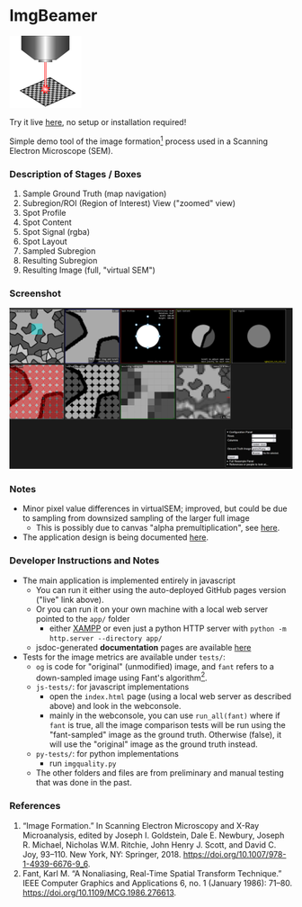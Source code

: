 # ImgBeamer

<img src="app/src/img/icon.svg" width="128">

Try it live [here](https://joedf.github.io/ImgBeamer/app/index.html), no setup or installation required!

Simple demo tool of the image formation[<sup>1</sup>](#references) process used in a Scanning Electron Microscope (SEM).

### Description of Stages / Boxes
1. Sample Ground Truth (map navigation)
2. Subregion/ROI (Region of Interest) View ("zoomed" view)
3. Spot Profile
4. Spot Content
5. Spot Signal (rgba)
6. Spot Layout
7. Sampled Subregion
8. Resulting Subregion
9. Resulting Image (full, "virtual SEM")
 
### Screenshot
![screenshot](misc/screenshot3.png)

### Notes
- Minor pixel value differences in virtualSEM; improved, but could be due to sampling from downsized sampling of the larger full image
	- This is possibly due to canvas "alpha premultiplication", see [here](https://github.com/joedf/ImgBeamer/issues/25).
- The application design is being documented [here](https://github.com/joedf/CAS741_w23).

### Developer Instructions and Notes
- The main application is implemented entirely in javascript
	- You can run it either using the auto-deployed GitHub pages version ("live" link above).
	- Or you can run it on your own machine with a local web server pointed to the `app/` folder
		- either [XAMPP](https://www.apachefriends.org/) or even just a python HTTP server with `python -m http.server --directory app/`
	- jsdoc-generated **documentation** pages are available [here](https://joedf.github.io/ImgBeamer/jsdocs/index.html)
- Tests for the image metrics are available under `tests/`:
	- `og` is code for "original" (unmodified) image, and `fant` refers to a down-sampled image using Fant's algorithm[<sup>2</sup>](#references).
	- `js-tests/`: for javascript implementations
		- open the `index.html` page (using a local web server as described above) and look in the webconsole.
		- mainly in the webconsole, you can use `run_all(fant)` where if `fant` is true, all the image comparison tests will be run using the "fant-sampled" image as the ground truth. Otherwise (false), it will use the "original" image as the ground truth instead.
	- `py-tests/`: for python implementations
		- run `imgquality.py`
	- The other folders and files are from preliminary and manual testing that was done in the past.

### References
1. “Image Formation.” In Scanning Electron Microscopy and X-Ray Microanalysis, edited by Joseph I. Goldstein, Dale E. Newbury, Joseph R. Michael, Nicholas W.M. Ritchie, John Henry J. Scott, and David C. Joy, 93–110. New York, NY: Springer, 2018. https://doi.org/10.1007/978-1-4939-6676-9_6.
2. Fant, Karl M. “A Nonaliasing, Real-Time Spatial Transform Technique.” IEEE Computer Graphics and Applications 6, no. 1 (January 1986): 71–80. https://doi.org/10.1109/MCG.1986.276613.

